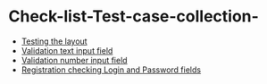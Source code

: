 # Check-list-Test-case-collection-

- [Testing the layout](https://docs.google.com/spreadsheets/d/1UafxsLDXHkPGzV8KC5R817dqi12oG3kXuOCJhIW6jEM/edit?usp=sharing)
- [Validation text input field](https://docs.google.com/spreadsheets/d/1SHqB_u9QxXf_dEVBlJBiJGd0FG2OenzCx9u397P11GI/edit?usp=sharing)
- [Validation number input field](https://docs.google.com/spreadsheets/d/1xSYvllXri4N8jYiddg5RZpT7Izy1VA5sjyLH67ApMK0/edit?usp=sharing)
- [Registration checking Login and Password fields](https://docs.google.com/spreadsheets/d/1Y_pWhtVgmoIbSrDP6IucGy1LFnF8vZp8ZZCW7ouSDxA/edit?usp=sharing) 
